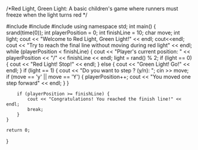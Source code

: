 /*Red Light, Green Light: A basic children's game where runners must freeze when the light turns red */

























#include<iostream>
#include<cstdlib>
#include<ctime>
using namespace std;
int main() {
    srand(time(0));
    int playerPosition = 0;
    int finishLine = 10;
    char move;
    int light;
    cout << "Welcome to Red Light, Green Light!" << endl;
    cout<<endl;
    cout << "Try to reach the final line without moving during red light" << endl;
    while (playerPosition < finishLine) {
        cout << "Player's current position: " << playerPosition << "/" << finishLine << endl;
        light = rand() % 2;
        if (light == 0) {
            cout << "Red Light! Stop!" << endl;
        } else {
            cout << "Green Light! Go!" << endl;
        }
        if (light == 1) {
            cout << "Do you want to step ? (y/n): ";
            cin >> move;
            if (move == 'y' || move == 'Y') {
                playerPosition++;
                cout << "You moved one step forward" << endl;
            }
        }

        if (playerPosition >= finishLine) {
            cout << "Congratulations! You reached the finish line!" << endl;
            break;
        }
    }

    return 0;
}
